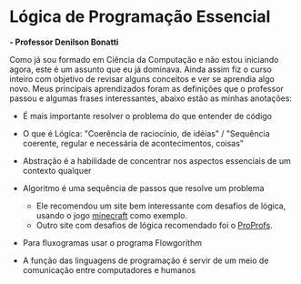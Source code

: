 # Lógica de Programação Essencial
**- Professor Denilson Bonatti**

Como já sou formado em Ciência da Computação e não estou iniciando agora, este é um assunto que eu já dominava.
Ainda assim fiz o curso inteiro com objetivo de revisar alguns conceitos e ver se aprendia algo novo. Meus principais aprendizados foram as definições que o professor passou e algumas frases interessantes, abaixo estão as minhas anotações:

- É mais importante resolver o problema do que entender de código

- O que é Lógica: "Coerência de raciocínio, de idéias" / "Sequência coerente, regular e necessária de acontecimentos, coisas"

- Abstração é a habilidade de concentrar nos aspectos essenciais de um contexto qualquer

- Algoritmo é uma sequência de passos que resolve um problema
  - Ele recomendou um site bem interessante com desafios de lógica, usando o jogo [minecraft](https://code.org/minecraft) como exemplo.
  - Outro site com desafios de lógica recomendado foi o [ProProfs](https://www.proprofsgames.com/).

- Para fluxogramas usar o programa Flowgorithm

- A função das linguagens de programação é servir de um meio de comunicação entre computadores e humanos
